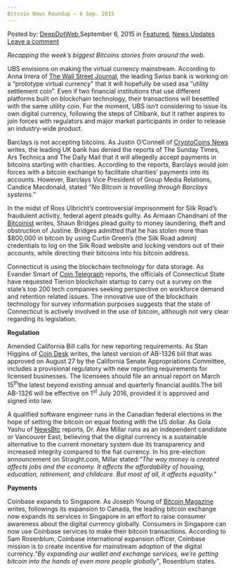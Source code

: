 ```yaml
---
Bitcoin News Roundup – 6 Sep. 2015
---
```

<article class="post-listing post-11432 post type-post status-publish format-standard has-post-thumbnail hentry  tag-2524 tag-bitcoin tag-news tag-roundup tag-sep">
<div class="post-inner">
<span>Posted by: <a href="https://www.deepdotweb.com/author/admin/" title="">DeepDotWeb </a></span>
<span>September 6, 2015</span>
<span>in <a href="https://www.deepdotweb.com/category/deepdot-news/" rel="category tag">Featured</a>, <a href="https://www.deepdotweb.com/category/news-updates/" rel="category tag">News Updates</a></span>
<span><a href="https://www.deepdotweb.com/2015/09/06/bitcoin-news-roundup-6-sep-2015/#respond">Leave a comment</a></span>


<p><em>Recapping the week&#8217;s biggest Bitcoins stories from around the web. </em></p>
<p>UBS envisions on making the virtual currency mainstream. According to Anna Irrera of <a href="http://blogs.wsj.com/digits/2015/09/03/ubs-building-virtual-coin-for-mainstream-banking/">The Wall Street Journal</a>, the leading Swiss bank is working on a “prototype virtual currency” that it will hopefully be used asa “utility settlement coin”. Even if two financial institutions that use different platforms built on blockchain technology, their transactions will besettled with the same utility coin. For the moment, UBS isn’t considering to issue its own digital currency, following the steps of Citibank, but it rather aspires to join forces with regulators and major market participants in order to release an industry-wide product.</p>
<p>Barclays is not accepting bitcoins. As Justin O’Connell of <a href="https://www.cryptocoinsnews.com/barclays-will-not-accept-bitcoin-payment-bank-accounts/">CryptoCoins News</a> writes, the leading UK bank has denied the reports of The Sunday Times, Ars Technica and The Daily Mail that it will allegedly accept payments in bitcoins starting with charities. According to the reports, Barclays would join forces with a bitcoin exchange to facilitate charities’ payments into its accounts. However, Barclays Vice President of Group Media Relations, Candice Macdonald, stated <em>“No Bitcoin is travelling through Barclays systems.”</em></p>
<p>In the midst of Ross Ulbricht’s controversial imprisonment for Silk Road’s fraudulent activity, federal agent pleads guilty. As Armaan Chandnani of the <a href="http://bitcoinist.net/former-us-federal-agent-pleads-guilty-bitcoin-theft/">Bitcoinist</a> writes, Shaun Bridges plead guilty to money laundering, theft and obstruction of Justine. Bridges admitted that he has stolen more than $800,000 in bitcoin by using Curtin Green’s (the Silk Road admin) credentials to log on the Silk Road website and locking vendors out of their accounts, while directing their bitcoins into his bitcoin address.</p>
<p>Connecticut is using the blockchain technology for data storage. As Evander Smart of <a href="http://cointelegraph.com/news/115223/govt-in-us-first-to-record-survey-on-bitcoins-blockchain">Coin Telegraph</a> reports, the officials of Connecticut State have requested Tierion blockchain startup to carry out a survey on the state’s top 200 tech companies seeking perspective on workforce demand and retention related issues. The innovative use of the blockchain technology for survey information purposes suggests that the state of Connecticut is actively involved in the use of bitcoin, although not very clear regarding its legislation.</p>
<p><strong>Regulation</strong></p>
<p>Amended California Bill calls for new reporting requirements. As Stan Higgins of <a href="http://www.coindesk.com/proposed-california-bill-reporting-requirements/">Coin Desk</a> writes, the latest version of AB-1326 bill that was approved on August 27 by the California Senate Appropriations Committee, includes a provisional regulatory with new reporting requirements for licensed businesses. The licensees should file an annual report on March 15<sup>th</sup>the latest beyond existing annual and quarterly financial audits.The bill AB-1326 will be effective on 1<sup>st</sup> July 2016, provided it is approved and signed into law.</p>
<p>A qualified software engineer runs in the Canadian federal elections in the hope of setting the bitcoin on equal footing with the US dollar. As Gola Yashu of <a href="http://www.newsbtc.com/2015/09/04/canadian-techie-contesting-elections-to-promote-bitcoin/">NewsBtc</a> reports, Dr. Alex Millar runs as an independent candidate or Vancouver East, believing that the digital currency is a sustainable alternative to the current monetary system due its transparency and increased integrity compared to the fiat currency. In his pre-election announcement on Straight.com, Millar stated:<em>“The way money is created affects jobs and the economy. It affects the affordability of housing, education, retirement, and childcare. But most of all, it affects equality.”</em></p>
<p><strong>Payments</strong></p>
<p>Coinbase expands to Singapore. As Joseph Young of <a href="https://bitcoinmagazine.com/21817/coinbase-expands-canada-singapore-spur-mainstream-bitcoin-adoption/">Bitcoin Magazine</a> writes, followings its expansion to Canada, the leading bitcoin exchange now expands its services in Singapore in an effort to raise consumer awareness about the digital currency globally. Consumers in Singapore can now use Coinbase services to make their bitcoin transactions. According to Sam Rosenblum, Coinbase international expansion officer, Coinbase mission is to create incentive for mainstream adoption of the digital currency.<em>“By expanding our wallet and exchange services, we’re getting bitcoin into the hands of even more people globally”</em>, Rosenblum states.</p>
</div>
<span style="display:none"><a href="https://www.deepdotweb.com/tag/2015/" rel="tag">2015</a> <a href="https://www.deepdotweb.com/tag/bitcoin/" rel="tag">bitcoin</a> <a href="https://www.deepdotweb.com/tag/news/" rel="tag">news</a> <a href="https://www.deepdotweb.com/tag/roundup/" rel="tag">roundup</a> <a href="https://www.deepdotweb.com/tag/sep/" rel="tag">sep</a></span> <span style="display:none" class="updated">2015-09-06